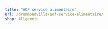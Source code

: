 ```yaml
---
title: "AOF service alimentaire"
url: /drummondville/aof-service-alimentaire/
shop: Allgemein
---
```

